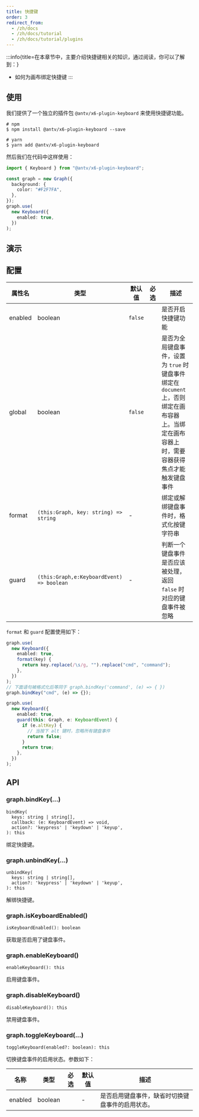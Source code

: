 ```yaml
---
title: 快捷键
order: 3
redirect_from:
  - /zh/docs
  - /zh/docs/tutorial
  - /zh/docs/tutorial/plugins
---
```


:::info{title=在本章节中，主要介绍快捷键相关的知识，通过阅读，你可以了解到：}

- 如何为画布绑定快捷键
  :::

## 使用

我们提供了一个独立的插件包 `@antv/x6-plugin-keyboard` 来使用快捷键功能。

```shell
# npm
$ npm install @antv/x6-plugin-keyboard --save

# yarn
$ yarn add @antv/x6-plugin-keyboard
```

然后我们在代码中这样使用：

```ts
import { Keyboard } from "@antv/x6-plugin-keyboard";

const graph = new Graph({
  background: {
    color: "#F2F7FA",
  },
});
graph.use(
  new Keyboard({
    enabled: true,
  })
);
```

## 演示

<code id="plugin-keyboard" src="@/src/tutorial/plugins/keyboard/index.tsx"></code>

## 配置

| 属性名  | 类型                                      | 默认值  | 必选 | 描述                                                                                                                                           |
| ------- | ----------------------------------------- | ------- | ---- | ---------------------------------------------------------------------------------------------------------------------------------------------- |
| enabled | boolean                                   | `false` |      | 是否开启快捷键功能                                                                                                                             |
| global  | boolean                                   | `false` |      | 是否为全局键盘事件，设置为 `true` 时键盘事件绑定在 `document` 上，否则绑定在画布容器上。当绑定在画布容器上时，需要容器获得焦点才能触发键盘事件 |
| format  | `(this:Graph, key: string) => string`     | -       |      | 绑定或解绑键盘事件时，格式化按键字符串                                                                                                         |
| guard   | `(this:Graph,e:KeyboardEvent) => boolean` | -       |      | 判断一个键盘事件是否应该被处理，返回 `false` 时对应的键盘事件被忽略                                                                            |

`format` 和 `guard` 配置使用如下：

```ts
graph.use(
  new Keyboard({
    enabled: true,
    format(key) {
      return key.replace(/\s/g, "").replace("cmd", "command");
    },
  })
);
// 下面语句被格式化后等同于 graph.bindKey('command', (e) => { })
graph.bindKey("cmd", (e) => {});

graph.use(
  new Keyboard({
    enabled: true,
    guard(this: Graph, e: KeyboardEvent) {
      if (e.altKey) {
        // 当按下 alt 键时，忽略所有键盘事件
        return false;
      }
      return true;
    },
  })
);
```

## API

### graph.bindKey(...)

```sign
bindKey(
  keys: string | string[],
  callback: (e: KeyboardEvent) => void,
  action?: 'keypress' | 'keydown' | 'keyup',
): this
```

绑定快捷键。

### graph.unbindKey(...)

```sign
unbindKey(
  keys: string | string[],
  action?: 'keypress' | 'keydown' | 'keyup',
): this
```

解绑快捷键。

### graph.isKeyboardEnabled()

```sign
isKeyboardEnabled(): boolean
```

获取是否启用了键盘事件。

### graph.enableKeyboard()

```sign
enableKeyboard(): this
```

启用键盘事件。

### graph.disableKeyboard()

```sign
disableKeyboard(): this
```

禁用键盘事件。

### graph.toggleKeyboard(...)

```sign
toggleKeyboard(enabled?: boolean): this
```

切换键盘事件的启用状态。参数如下：

| 名称    | 类型    | 必选 | 默认值 | 描述                                             |
| ------- | ------- | :--: | ------ | ------------------------------------------------ |
| enabled | boolean |      | -      | 是否启用键盘事件，缺省时切换键盘事件的启用状态。 |
